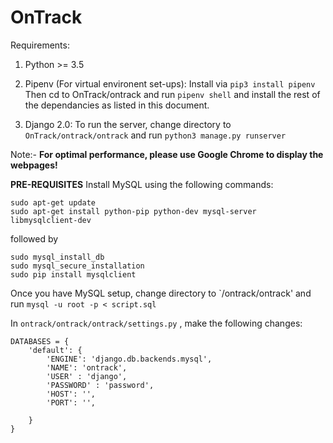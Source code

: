 # OnTrack

Requirements:

1. Python >= 3.5

2. Pipenv (For virtual environent set-ups): 
Install via ```pip3 install pipenv```
Then cd to OnTrack/ontrack and run ```pipenv shell``` and install the rest of the dependancies as listed in this document.

3. Django 2.0: 
To run the server, change directory to ```OnTrack/ontrack/ontrack``` and run ```python3 manage.py runserver```

Note:-  **For optimal performance, please use Google Chrome to display the webpages!**

**PRE-REQUISITES**
Install MySQL using the following commands:

```
sudo apt-get update
sudo apt-get install python-pip python-dev mysql-server libmysqlclient-dev
 ```

followed by

```
sudo mysql_install_db
sudo mysql_secure_installation
sudo pip install mysqlclient
```

Once you have MySQL setup, change directory to `/ontrack/ontrack' and run ```mysql -u root -p < script.sql``` 

In ```ontrack/ontrack/ontrack/settings.py``` , make the following changes:

```
DATABASES = {
    'default': {
        'ENGINE': 'django.db.backends.mysql',
        'NAME': 'ontrack',
        'USER' : 'django',
        'PASSWORD' : 'password',
        'HOST': '',
        'PORT': '',

    }
} 
```



